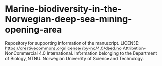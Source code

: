 # Marine-biodiversity-in-the-Norwegian-deep-sea-mining-opening-area
Repository for supporting information of the manuscript.
LICENSE: https://creativecommons.org/licenses/by-nc/4.0/deed.no
Attribution-NonCommercial 4.0 International.
Information belonging to the Department of Biology, NTNU.
Norwegian University of Science and Technology. 
